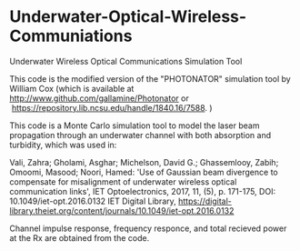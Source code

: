 # Underwater-Optical-Wireless-Communiations
Underwater Wireless Optical Communications Simulation Tool

This code is the modified version of the "PHOTONATOR" simulation tool by William Cox 
(which is available at http://www.github.com/gallamine/Photonator 
or  https://repository.lib.ncsu.edu/handle/1840.16/7588. )

This code is a Monte Carlo simulation tool to model the laser beam propagation through an underwater channel with both absorption and turbidity,
which was used in:

Vali, Zahra; Gholami, Asghar; Michelson, David G.; Ghassemlooy, Zabih; Omoomi, Masood; Noori, Hamed: 'Use of Gaussian beam divergence to compensate for misalignment of underwater wireless optical communication links', IET Optoelectronics, 2017, 11, (5), p. 171-175, DOI: 10.1049/iet-opt.2016.0132
IET Digital Library, https://digital-library.theiet.org/content/journals/10.1049/iet-opt.2016.0132


Channel impulse response, frequency responce, and total recieved power at the Rx are obtained from the code.
